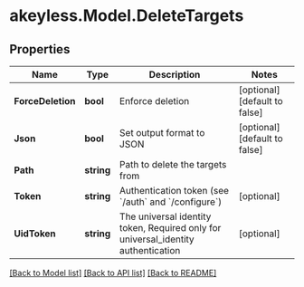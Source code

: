 # akeyless.Model.DeleteTargets

## Properties

Name | Type | Description | Notes
------------ | ------------- | ------------- | -------------
**ForceDeletion** | **bool** | Enforce deletion | [optional] [default to false]
**Json** | **bool** | Set output format to JSON | [optional] [default to false]
**Path** | **string** | Path to delete the targets from | 
**Token** | **string** | Authentication token (see &#x60;/auth&#x60; and &#x60;/configure&#x60;) | [optional] 
**UidToken** | **string** | The universal identity token, Required only for universal_identity authentication | [optional] 

[[Back to Model list]](../README.md#documentation-for-models) [[Back to API list]](../README.md#documentation-for-api-endpoints) [[Back to README]](../README.md)

